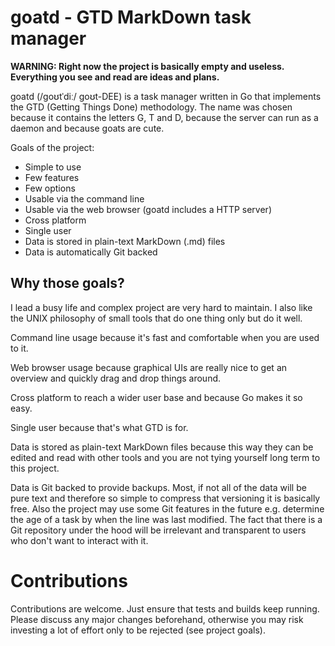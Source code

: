 # goatd - GTD MarkDown task manager

**WARNING: Right now the project is basically empty and useless. Everything you
see and read are ideas and plans.**

goatd (/ɡoʊtˈdiː/ ɡoʊt-DEE) is a task manager written in Go that
implements the GTD (Getting Things Done) methodology. The name was chosen
because it contains the letters G, T and D, because the server can run as a
daemon and because goats are cute.

Goals of the project:

* Simple to use
* Few features
* Few options
* Usable via the command line
* Usable via the web browser (goatd includes a HTTP server)
* Cross platform
* Single user
* Data is stored in plain-text MarkDown (.md) files
* Data is automatically Git backed

## Why those goals?

I lead a busy life and complex project are very hard to maintain. I also like
the UNIX philosophy of small tools that do one thing only but do it well.

Command line usage because it's fast and comfortable when you are used to it.

Web browser usage because graphical UIs are really nice to get an overview and
quickly drag and drop things around.

Cross platform to reach a wider user base and because Go makes it so easy.

Single user because that's what GTD is for.

Data is stored as plain-text MarkDown files because this way they can be edited
and read with other tools and you are not tying yourself long term to this
project.

Data is Git backed to provide backups. Most, if not all of the data will be
pure text and therefore so simple to compress that versioning it is basically
free. Also the project may use some Git features in the future e.g. determine
the age of a task by when the line was last modified. The fact that there is a
Git repository under the hood will be irrelevant and transparent to users who
don't want to interact with it.

# Contributions

Contributions are welcome. Just ensure that tests and builds keep running.
Please discuss any major changes beforehand, otherwise you may risk investing a
lot of effort only to be rejected (see project goals).
